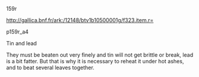 159r 

http://gallica.bnf.fr/ark:/12148/btv1b10500001g/f323.item.r=

 
p159r_a4  

Tin and lead



They must be beaten out very finely and tin will not get brittle or break, lead is a bit fatter. But that is why it is necessary to reheat it under hot ashes, and to beat several leaves together.

